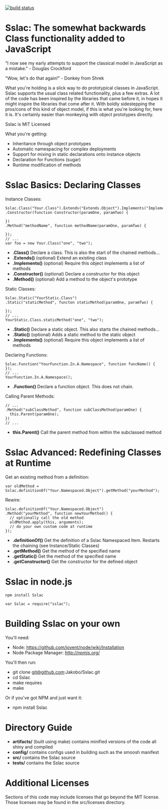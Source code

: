 [![build status](https://secure.travis-ci.org/Jakobo/Sslac.png)](http://travis-ci.org/Jakobo/Sslac)
# Sslac: The somewhat backwards Class functionality added to JavaScript

"I now see my early attempts to support the classical model in JavaScript as a mistake." - Douglas Crockford

"Wow, let's do that again!" - Donkey from Shrek

What you're holding is a slick way to do prototypical classes in JavaScript. Sslac supports the usual class related functionality, plus a few extras. A lot of the code has been inspired by the libraries that came before it, in hopes it might inspire the libraries that come after it. With boldly sidestepping the pros/cons of this kind of object model, if this is what you're looking for, here it is. It's certainly easier than monkeying with object prototypes directly.

Sslac is MIT Licensed

What you're getting:

* Inheritance through object prototypes
* Automatic namespacing for complex deployments
* Support for mixing in static declarations onto instance objects
* Declaration for Functions (sugar)
* Runtime modification of methods

# Sslac Basics: Declaring Classes

Instance Classes:

    Sslac.Class("Your.Class").Extends("Extends.Object").Implements("Implements.Object")
    .Constructor(function Constructor(paramOne, paramTwo) {
      
    })
    .Method("methodName", function methodName(paramOne, paramTwo) {
      
    });
    // ...
    var foo = new Your.Class("one", "two");

* **.Class()** Declare a class. This is also the start of the chained methods...
* **.Extends()** (optional) Extend an existing class
* **.Implements()** (optional) Require this object implements a list of methods
* **.Constructor()** (optional) Declare a constructor for this object
* **.Method()** (optional) Add a method to the object's prototype

Static Classes:

    Sslac.Static("YourStatic.Class")
    .Static("staticMethod", functon staticMethod(paramOne, paramTwo) {
      
    });
    // ...
    YourStatic.Class.staticMethod("one", "two");

* **.Static()** Declare a static object. This also starts the chained methods...
* **.Static()** (optional) Adds a static method to the static object
* **.Implements()** (optional) Require this object implements a list of methods

Declaring Functions:

    Sslac.Function("YourFunction.In.A.Namespace", function funcName() {
    });
    // ...
    YourFunction.In.A.Namespace();

* **.Function()** Declare a function object. This does not chain.

Calling Parent Methods:

    // ...
    .Method("subClassMethod", function subClassMethod(paramOne) {
      this.Parent(paramOne);
    })
    // ...

* **this.Parent()** Call the parent method from within the subclassed method

# Sslac Advanced: Redefining Classes at Runtime

Get an existing method from a definition:

    var oldMethod = Sslac.definitionOf("Your.Namespaced.Object").getMethod("yourMethod");

Rewire:

    Sslac.definitionOf("Your.Namespaced.Object")
    .Method("yourMethod", function newYourMethod() {
      // optionally call the old method
      oldMethod.apply(this, arguments);
      // do your own custom code at runtime
    });

* **.definitionOf()** Get the definition of a Sslac Namespaced Item. Restarts the chaining (see Instance/Static Classes)
* **.getMethod()** Get the method of the specified name
* **.getStatic()** Get the method of the specified name
* **.getConstructor()** Get the constructor for the defined object

# Sslac in node.js

    npm install Sslac

    var Sslac = require("sslac");

# Building Sslac on your own
You'll need:

* Node: https://github.com/joyent/node/wiki/Installation
* Node Package Manager: http://npmjs.org/

You'll then run:

* git clone git@github.com:Jakobo/Sslac.git
* cd Sslac
* make requires
* make

Or if you've got NPM and just want it:

* npm install Sslac

# Directory Guide

* **artifacts/** (built using make) contains minified versions of the code all shiny and compiled
* **config/** contains configs used in building such as the smoosh manifest
* **src/** contains the Sslac source
* **tests/** contains the Sslac source

# Additional Licenses
Sections of this code may include licenses that go beyond the MIT license. Those licenses may be found in the src/licenses directory.
